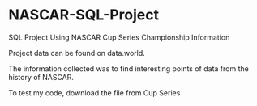 # NASCAR-SQL-Project
SQL Project Using NASCAR Cup Series Championship Information

Project data can be found on data.world. 

The information collected was to find interesting points of data from the history of NASCAR. 

To test my code, download the file from Cup Series 
